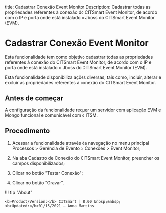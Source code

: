 title: Cadastrar Conexão Event Monitor
Description: Cadastrar todas as propriedades referentes à conexão do CITSmart Event Monitor, de acordo com o IP e porta onde está instalado o Jboss do CITSmart Event Monitor (EVM).
# Cadastrar Conexão Event Monitor

Esta funcionalidade tem como objetivo cadastrar todas as propriedades referentes
à conexão do CITSmart Event Monitor, de acordo com o IP e porta onde está
instalado o Jboss do CITSmart Event Monitor (EVM).

Esta funcionalidade disponibiliza ações diversas, tais como, incluir, alterar e
excluir as propriedades referentes à conexão do CITSmart Event Monitor.

Antes de começar
--------------------

A configuração da funcionalidade requer um servidor com aplicação EVM e Mongo
funcional e comunicável com o ITSM.

Procedimento
----------------

1.  Acessar a funcionalidade através da navegação no menu principal Processos \>
    Gerência de Evento \> Conexões \> Event Monitor;

2.  Na aba Cadastro de Conexão do CITSmart Event Monitor, preencher os campos
    disponibilizados;

3.  Clicar no botão "Testar Conexão";

4.  Clicar no botão "Gravar".


!!! tip "About"

    <b>Product/Version:</b> CITSmart | 8.00 &nbsp;&nbsp;
    <b>Updated:</b>01/15/2021 – Anna Martins
